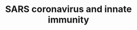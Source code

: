 ---
annotations:
- type: Disease Ontology
  value: severe acute respiratory syndrome
- type: Pathway Ontology
  value: type I interferon signaling pathway
- type: Disease Ontology
  value: viral infectious disease
authors:
- Fehrhart
- Egonw
- L Dupuis
communities:
- COVID19
description: SARS-CoV triggers the hosts innate immune system via the type I interferon
  system in dendritic cells and macrophages, which activate ISRE and IFN-b sentitive
  promoter elements.
last-edited: 2021-03-18
organisms:
- Homo sapiens
redirect_from:
- /index.php/Pathway:WP4912
- /instance/WP4912
schema-jsonld:
- '@context': https://schema.org/
  '@id': https://wikipathways.github.io/pathways/WP4912.html
  '@type': Dataset
  creator:
    '@type': Organization
    name: WikiPathways
  description: SARS-CoV triggers the hosts innate immune system via the type I interferon
    system in dendritic cells and macrophages, which activate ISRE and IFN-b sentitive
    promoter elements.
  keywords:
  - TLR3
  - IFNA17
  - IFNA16
  - IFNA13
  - TICAM1
  - IFNA6
  - IFIH1
  - DDX58
  - IFNA7
  - IFNA4
  - IFNA10
  - STAT1
  - IFN-beta
  - JAK1
  - TRAF3
  - IFNAR1
  - TYK2
  - 'ISRE '
  - STAT2
  - IFNA21
  - MAVS
  - IFNB1
  - IFNA8
  - S
  - IRF9
  - ACE2
  - IFNA2
  - Response element
  - IFNA5
  - IFNA1
  - IFNAR2
  - Endocytosis
  - TBK1
  - IRF3
  - IFNA14
  - IKBKE
  license: CC0
  name: SARS coronavirus and innate immunity
seo: CreativeWork
title: SARS coronavirus and innate immunity
wpid: WP4912
---
